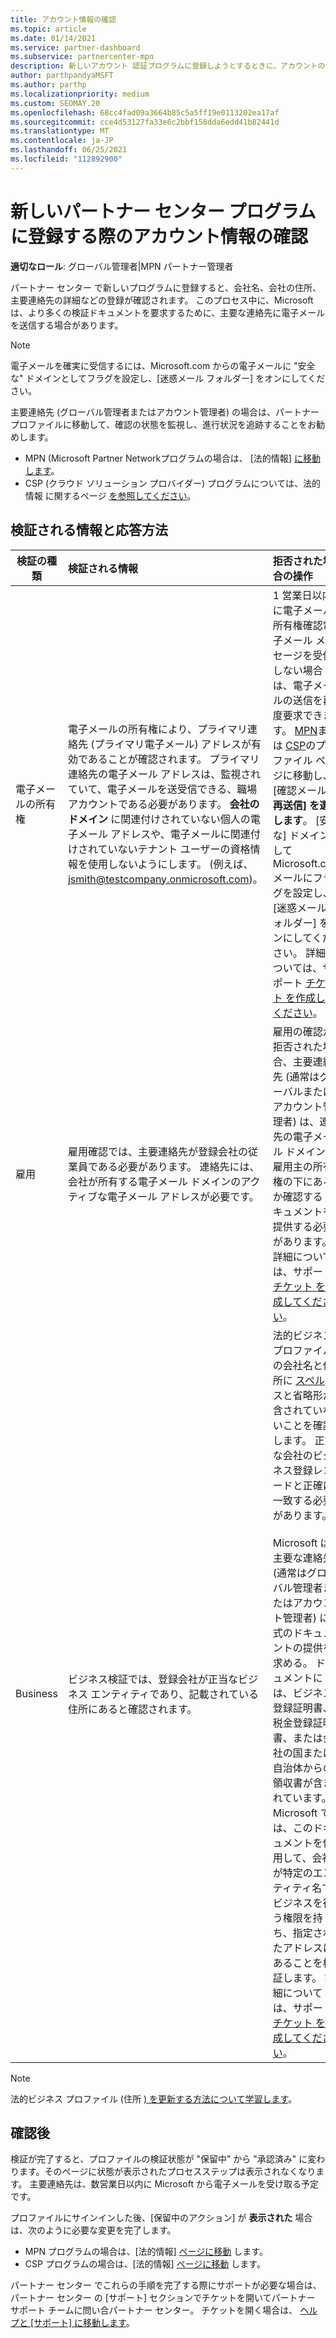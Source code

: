 ```yaml
---
title: アカウント情報の確認
ms.topic: article
ms.date: 01/14/2021
ms.service: partner-dashboard
ms.subservice: partnercenter-mpn
description: 新しいアカウント 認証プログラムに登録しようとするときに、アカウントの確認の状態パートナー センターします。 必要に応じて追加情報を提供する方法について学習します。
author: parthpandyaMSFT
ms.author: parthp
ms.localizationpriority: medium
ms.custom: SEOMAY.20
ms.openlocfilehash: 68cc4fad09a3664b85c5a5ff19e0113202ea17af
ms.sourcegitcommit: cce4d53127fa33e6c2bbf158dda6edd41b82441d
ms.translationtype: MT
ms.contentlocale: ja-JP
ms.lasthandoff: 06/25/2021
ms.locfileid: "112892900"
---
```

# <a name="verify-your-account-information-when-you-enroll-in-a-new-partner-center-program"></a>新しいパートナー センター プログラムに登録する際のアカウント情報の確認

**適切なロール**: グローバル管理者|MPN パートナー管理者

パートナー センター で新しいプログラムに登録すると、会社名、会社の住所、主要連絡先の詳細などの登録が確認されます。 このプロセス中に、Microsoft は、より多くの検証ドキュメントを要求するために、主要な連絡先に電子メールを送信する場合があります。

>[!NOTE]
>電子メールを確実に受信するには、Microsoft.com からの電子メールに "安全な" ドメインとしてフラグを設定し、[迷惑メール フォルダー] をオンにしてください。

主要連絡先 (グローバル管理者またはアカウント管理者) の場合は、パートナー プロファイルに移動して、確認の状態を監視し、進行状況を追跡することをお勧めします。

- MPN (Microsoft Partner Networkプログラムの場合は、 [法的情報] [に移動します](https://partner.microsoft.com/pcv/accountsettings/connectedpartnerprofile)。
- CSP (クラウド ソリューション プロバイダー) プログラムについては、法的情報 に関するページ [を参照してください](https://partner.microsoft.com/pcv/accountsettings/partnerprofile)。


## <a name="what-is-verified-and-how-to-respond"></a>検証される情報と応答方法

| **検証の種類**   | **検証される情報**   | **拒否された場合の操作**                                                                                        |
|----------------------------|:-----------------------------------|:-----------------------------------------------------------------------------------------------------|
| 電子メールの所有権            | 電子メールの所有権により、プライマリ連絡先 (プライマリ電子メール) アドレスが有効であることが確認されます。 プライマリ連絡先の電子メール アドレスは、監視されていて、電子メールを送受信できる、職場アカウントである必要があります。 **会社のドメイン** に関連付けされていない個人の電子メール アドレスや、電子メールに関連付けされていないテナント ユーザーの資格情報を使用しないようにします。 (例えば、jsmith@testcompany.onmicrosoft.com)。 | 1 営業日以内に電子メール所有権確認電子メール メッセージを受信しない場合は、電子メールの送信を再度要求できます。 [MPN](https://partner.microsoft.com/pcv/accountsettings/connectedpartnerprofile)または [CSP](https://partner.microsoft.com/pcv/accountsettings/partnerprofile)のプロファイル ページに移動し、[確認メール **の再送信] を選択します**。 [安全な] ドメインとして Microsoft.com メールにフラグを設定し、[迷惑メール フォルダー] をオンにしてください。 詳細については、サポート [チケット を作成してください](https://partner.microsoft.com/dashboard/support/csp/servicerequests/create?stage=2&topicid=b818ac05-8091-44a0-f9b4-6bb008a1ef54)。|
|雇用 |雇用確認では、主要連絡先が登録会社の従業員である必要があります。 連絡先には、会社が所有する電子メール ドメインのアクティブな電子メール アドレスが必要です。|雇用の確認が拒否された場合、主要連絡先 (通常はグローバルまたはアカウント管理者) は、連絡先の電子メール ドメインが雇用主の所有権の下にあるか確認するドキュメントを提供する必要があります。 詳細については、サポート [チケット を作成してください](https://partner.microsoft.com/dashboard/support/csp/servicerequests/create?stage=2&topicid=c34a5c81-a111-476d-11a4-81c808c37a6b)。 |
| Business   | ビジネス検証では、登録会社が正当なビジネス エンティティであり、記載されている住所にあると確認されます。 | 法的ビジネス プロファイルの会社名と住所に [スペル](https://partner.microsoft.com/pcv/accountsettings/connectedpartnerprofile) ミスと省略形が含されていないことを確認します。 正式な会社のビジネス登録レコードと正確に一致する必要があります。 <br /><br />Microsoft は、主要な連絡先 (通常はグローバル管理者またはアカウント管理者) に公式のドキュメントの提供を求める。 ドキュメントには、ビジネス登録証明書、税金登録証明書、または会社の国または自治体からの領収書が含まれています。 Microsoft では、このドキュメントを使用して、会社が特定のエンティティ名でビジネスを行う権限を持ち、指定されたアドレスにあることを検証します。 詳細については、サポート [チケット を作成してください](https://partner.microsoft.com/dashboard/support/csp/servicerequests/create?stage=2&topicid=52ac28f3-d58f-99d9-9846-3df5a6477c54)。|

> [!NOTE]
> 法的ビジネス プロファイル (住所 [) を更新する方法について学習します](update-your-partner-profile.md)。

## <a name="after-verification"></a>確認後

検証が完了すると、プロファイルの検証状態が "保留中" から "承認済み" に変わります。そのページに状態が表示されたプロセスステップは表示されなくなります。 主要連絡先は、数営業日以内に Microsoft から電子メールを受け取る予定です。 

プロファイルにサインインした後、[保留中のアクション] が **表示された** 場合は、次のように必要な変更を完了します。

- MPN プログラムの場合は、[法的情報] [ページに移動](https://partner.microsoft.com/pcv/accountsettings/connectedpartnerprofile) します。  
- CSP プログラムの場合は、[法的情報] [ページに移動](https://partner.microsoft.com/pcv/accountsettings/partnerprofile) します。

パートナー センター でこれらの手順を完了する際にサポートが必要な場合は、パートナー センター の [サポート] セクションでチケットを開いてパートナー サポート チームに問い合パートナー センター。 チケットを開く場合は、 [ヘルプと [サポート] に移動します](https://partner.microsoft.com/dashboard/support/servicerequests/create?stage=2&topicid=21655de7-7dbb-4927-33a2-f60f45feadf3)。
